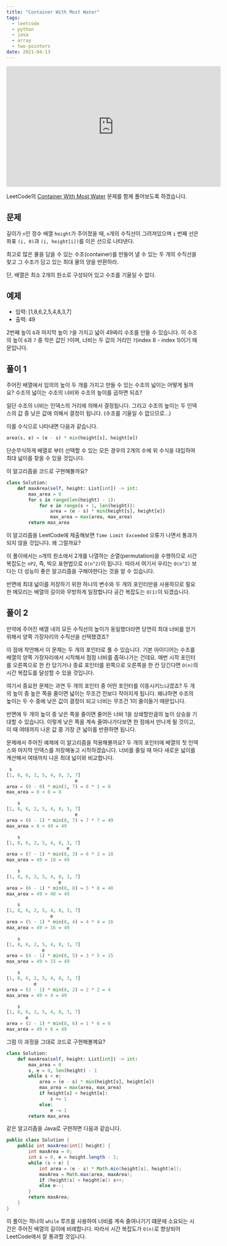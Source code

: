 ```yaml
---
title: "Container With Most Water"
tags:
  - leetcode
  - python
  - java
  - array
  - two-pointers
date: 2021-04-13
---
```


<iframe width="560" height="315" src="https://www.youtube.com/embed/63jvzpTPCjo" title="YouTube video player" frameborder="0" allow="accelerometer; autoplay; clipboard-write; encrypted-media; gyroscope; picture-in-picture" allowfullscreen></iframe>

LeetCode의 [Container With Most Water](https://leetcode.com/problems/container-with-most-water/) 문제를 함께 풀어보도록 하겠습니다.

## 문제

길이가 `n`인 정수 배열 `height`가 주어졌을 때, `n`개의 수직선이 그려져있으며 `i` 번째 선은 좌표 `(i, 0)`과 `(i, height[i])`를 이은 선으로 나타낸다.

최고로 많은 물을 담을 수 있는 수조(container)를 만들어 낼 수 있는 두 개의 수직선을 찾고 그 수조가 담고 있는 최대 물의 양을 반환하라.

단, 배열은 최소 2개의 원소로 구성되어 있고 수조를 기울일 수 없다.

## 예제

- 입력: [1,8,6,2,5,4,8,3,7]
- 출력: 49

2번째 높이 `8`과 마지막 높이 `7`을 가지고 넓이 49짜리 수조를 만들 수 있습니다.
이 수조의 높이 `8`과 `7` 중 작은 값인 `7`이며, 너비는 두 값의 거리인 `7`(index 8 - index 1)이기 때문입니다.

## 풀이 1

주어진 배열에서 임의의 높이 두 개를 가지고 만들 수 있는 수조의 넓이는 어떻게 될까요?
수조의 넓이는 수조의 너비와 수조의 높이를 곱하면 되죠?

일단 수조의 너비는 인덱스의 거리에 의해서 결정됩니다.
그리고 수조의 높이는 두 인덱스의 값 중 낮은 값에 의해서 결정이 됩니다. (수조를 기울일 수 없으므로...)

이를 수식으로 나타내면 다음과 같습니다.

```py
area(s, e) = (e - s) * min(height[s], height[e])
```

단순무식하게 배열로 부터 선택할 수 있는 모든 경우의 2개의 수에 위 수식을 대입하여 최대 넓이를 찾을 수 있을 것입니다.

이 알고리즘을 코드로 구현해볼까요?

```py
class Solution:
    def maxArea(self, height: List[int]) -> int:
        max_area = 0
        for s in range(len(height) - 1):
            for e in range(s + 1, len(height)):
                area = (e - s) * min(height[s], height[e])
                max_area = max(area, max_area)
        return max_area
```

이 알고리즘을 LeetCode에 제출해보면 `Time Limit Exceeded` 오류가 나면서 통과가 되지 않을 것입니다.
왜 그럴까요?

이 풀이에서는 `n`개의 원소에서 2개를 나열하는 순열(permutation)을 수행하므로 시간 복잡도는 `nP2`, 즉, 빅오 표현법으로 `O(n^2)`이 됩니다.
따라서 여기서 우리는 `O(n^2)` 보다는 더 성능이 좋은 알고리즘을 구해야한다는 것을 알 수 있습니다.

반면에 최대 넓이를 저장하기 위한 하나의 변수와 두 개의 포인터만을 사용하므로 필요한 메모리는 배열의 길이와 무방하게 일정합니다 공간 복잡도는 `O(1)`이 되겠습니다.

## 풀이 2

만약에 주어진 배열 내의 모든 수직선의 높이가 동일했더라면 당연히 최대 너비를 얻기 위해서 양쪽 가장자리의 수직선을 선택했겠죠?

이 점에 착안해서 이 문제는 두 개의 포인터로 풀 수 있습니다.
기본 아이디어는 수조를 배열의 양쪽 가장자리에서 시작해서 점점 너비를 좁혀나가는 건데요.
매번 시작 포인터를 오른쪽으로 한 칸 당기거나 종료 포인터를 왼쪽으로 오른쪽을 한 칸 당긴다면 `O(n)`의 시간 복잡도를 달성할 수 있을 것입니다.

여기서 중요한 문제는 과연 두 개의 포인터 중 어떤 포인터를 이동시키느냐겠죠?
두 개의 높이 중 높은 쪽을 줄이면 넓이는 무조건 전보다 작아지게 됩니다.
왜냐하면 수조의 높이는 두 수 중에 낮은 값이 결정이 되고 너비는 무조건 1이 줄이들기 때문입니다.

반면에 두 개의 높이 중 낮은 쪽을 줄이면 줄어든 너비 1을 상쇄할만큼의 높이 상승을 기대할 수 있습니다.
이렇게 낮은 쪽을 계속 줄여나가다보면 한 점에서 만나게 될 것이고, 이 때 여태까지 나온 값 중 가장 큰 넓이를 반환하면 됩니다.

문제에서 주어진 예제에 이 알고리즘을 적용해볼까요?
두 개의 포인터에 배열의 첫 인덱스와 마지막 인덱스를 저장해놓고 시작하겠습니다.
너비를 줄일 때 마다 새로운 넓이를 계산해서 여태까지 나온 최대 넓이와 비교합니다.

```py
 s
[1, 8, 6, 2, 5, 4, 8, 3, 7]
                         e
area = (8 - 0) * min(1, 7) = 8 * 1 = 8
max_area = 0 < 8 = 8
```

```py
    s
[1, 8, 6, 2, 5, 4, 8, 3, 7]
                         e
area = (8 - 1) * min(8, 7) = 7 * 7 = 49
max_area = 8 < 49 = 49
```

```py
    s
[1, 8, 6, 2, 5, 4, 8, 3, 7]
                      e
area = (7 - 1) * min(8, 3) = 6 * 3 = 18
max_area = 49 > 18 = 49
```

```py
    s
[1, 8, 6, 2, 5, 4, 8, 3, 7]
                   e
area = (6 - 1) * min(8, 8) = 5 * 8 = 40
max_area = 49 > 40 = 49
```

```py
    s
[1, 8, 6, 2, 5, 4, 8, 3, 7]
                e
area = (5 - 1) * min(8, 4) = 4 * 4 = 16
max_area = 49 > 16 = 49
```

```py
    s
[1, 8, 6, 2, 5, 4, 8, 3, 7]
             e
area = (4 - 1) * min(8, 5) = 3 * 5 = 15
max_area = 49 > 15 = 49
```

```py
    s
[1, 8, 6, 2, 5, 4, 8, 3, 7]
          e
area = (3 - 1) * min(8, 2) = 2 * 2 = 4
max_area = 49 > 4 = 49
```

```py
    s
[1, 8, 6, 2, 5, 4, 8, 3, 7]
       e
area = (2 - 1) * min(8, 6) = 1 * 6 = 6
max_area = 49 > 6 = 49
```

그럼 이 과정을 그대로 코드로 구현해볼께요?

```py
class Solution:
    def maxArea(self, height: List[int]) -> int:
        max_area = 0
        s, e = 0, len(height) - 1
        while s < e:
            area = (e - s) * min(height[s], height[e])
            max_area = max(area, max_area)
            if height[s] < height[e]:
                s += 1
            else:
                e -= 1
        return max_area
```

같은 알고리즘을 Java로 구현하면 다음과 같습니다.

```java
public class Solution {
    public int maxArea(int[] height) {
        int maxArea = 0;
        int s = 0, e = height.length - 1;
        while (s < e) {
            int area = (e - s) * Math.min(height[s], height[e]);
            maxArea = Math.max(area, maxArea);
            if (height[s] < height[e]) s++;
            else e--;
        }
        return maxArea;
    }
}
```

이 풀이는 하나의 `while` 루프를 사용하여 너비를 계속 줄여나기기 떄문에 소요되는 시간은 주어진 배열의 길이에 비례합니다. 따라서 시간 복잡도가 `O(n)`로 향상되어 LeetCode에서 잘 통과할 것입니다.
